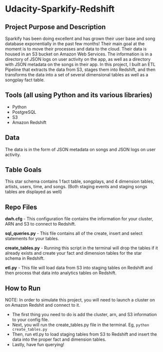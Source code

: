 # Udacity-Sparkify-Redshift

## Project Purpose and Description

Sparkify has been doing excellent and has grown their user base and song database exponentially in the past few months!  Their main goal at the moment is to move their processes and data to the cloud.  Their data is housed in an S3 bucket on Amazon Web Services.  The information is in a directory of JSON logs on user activity on the app,  as well as a directory with JSON metadata on the songs in their app.  In this project, I built an ETL Pipeline that extracts the data from S3, stages them into Redshift, and then transforms the data into a set of several dimensional tables as well as a songplay fact table.  


## Tools (all using Python and its various libraries)
   - Python
   - PostgreSQL
   - S3
   - Amazon Redshift
   
## Data

The data is in the form of JSON metadata on songs and JSON logs on user activity.  


## Table Goals
 
This star schema contains 1 fact table, songplays, and 4 dimension tables, artists, users, time, and songs.  (Both staging events and staging songs tables are displayed as well)   
 
## Repo Files

**dwh.cfg** - This configuration file contains the information for your cluster, ARN and S3 to connect to Redshift. 

**sql_queries.py** -  This file contains all of the create, insert and select statements for your tables.  

**create_tables.py** - Running this script in the terminal will drop the tables if it already exists and create your fact and dimension tables for the star schema in Redshift. 

**etl.py** - This file will load data from S3 into staging tables on Redshift and then process that data into analytics tables on Redshift.

## How to Run

NOTE:  In order to simulate this project, you will need to launch a cluster on on Amazon Redshit and connect to it.  

 - The first thing you need to do is add the cluster, arn, and S3 information to your config file. 
 - Next, you will run the create_tables.py file in the terminal.  Eg,  `python create_tables.py`
 - Then, run etl.py to load staging tables from S3 to Redshift and insert the data into the proper fact and dimension tables. 
 - Lastly, have fun querying!
 

